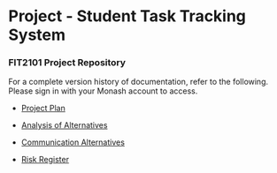 # Project - Student Task Tracking System

### FIT2101 Project Repository


For a complete version history of documentation, refer to the following.
Please sign in with your Monash account to access.

* [Project Plan](https://docs.google.com/document/d/1BwLIEd7rcvceyftN4iwm0YjWylxMY_d2wVrqJr_yUS0/edit?usp=sharing)

* [Analysis of Alternatives](https://docs.google.com/document/d/1Ezdh2du36q2G104V_cDbhJJVxDyol1LbZicQuRwac-U/edit?usp=sharing)

* [Communication Alternatives](https://docs.google.com/document/d/1e682hJ5Ihb4NtmajFDF4Czx5DFaU317jK4qU-kfrgtE/edit?usp=sharing)

* [Risk Register](https://docs.google.com/document/d/1cYTCJumeUxHQcLV7btwY65Uj28GaUE-SAw6FZIt0b-Y/edit?usp=sharing)